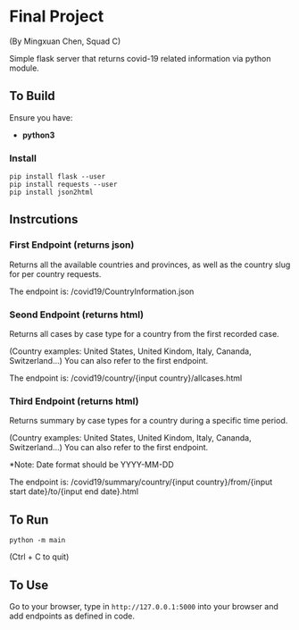 # Final Project
(By Mingxuan Chen, Squad C)

Simple flask server that returns covid-19 related information via python module. 

## To Build

Ensure you have:

* **python3**

### Install

```
pip install flask --user
pip install requests --user
pip install json2html
```

## Instrcutions 
### First Endpoint (returns json)
Returns all the available countries and provinces, as well as the country slug for per country requests.

The endpoint is: /covid19/CountryInformation.json

### Seond Endpoint (returns html)
Returns all cases by case type for a country from the first recorded case. 

(Country examples: United States, United Kindom, Italy, Cananda, Switzerland...) You can also refer to the first endpoint. 

The endpoint is: /covid19/country/{input country}/allcases.html

### Third Endpoint (returns html)
Returns summary by case types for a country during a specific time period.

(Country examples: United States, United Kindom, Italy, Cananda, Switzerland...) You can also refer to the first endpoint. 

*Note: Date format should be YYYY-MM-DD

The endpoint is: /covid19/summary/country/{input country}/from/{input start date}/to/{input end date}.html

## To Run

```
python -m main
```

(Ctrl + C to quit)

## To Use

Go to your browser, type in `http://127.0.0.1:5000` into your browser and add endpoints as defined in code.
